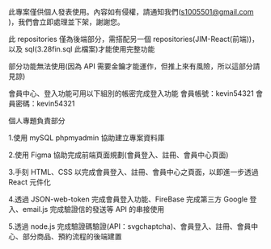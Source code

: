 此專案僅供個人發表使用。內容如有侵權，請通知我們(s1005501@gmail.com )，我們會立即處理並下架，謝謝您。

此 repositories 僅為後端部分，需搭配另一個 repositories(JIM-React(前端))，以及 sql(3.28fin.sql 此檔案)才能使用完整功能

部分功能無法使用(因為 API 需要金鑰才能運作，但推上來有風險，所以這部分請見諒)

會員中心、登入功能可用以下組別的帳密完成登入功能
會員帳號：kevin54321
會員密碼：kevin54321


個人專題負責部分

1.使用 mySQL phpmyadmin 協助建立專案資料庫

2.使用 Figma 協助完成前端頁面規劃(會員登入、註冊、會員中心頁面)

3.手刻 HTML、CSS 以完成會員登入、註冊、會員中心之頁面，以即進一步透過 React 元件化

4.透過 JSON-web-token 完成會員登入功能、FireBase 完成第三方 Google 登入、email.js 完成驗證信的發送等 API 的串接使用

5.透過 node.js 完成驗證碼驗證(API：svgchaptcha)、會員登入、註冊、會員中心、部分商品、預約流程的後端建置
